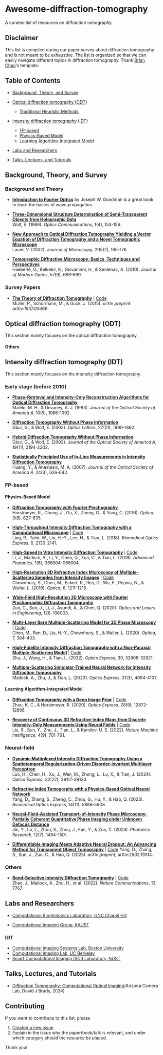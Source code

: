 # Awesome-diffraction-tomography

A curated list of resources on diffraction tomography.

## Disclaimer

This list is compiled during our paper survey about diffraction tomography and is not meant to be exhaustive. The list is organized so that we can easily navigate different topics in diffraction tomography.
Thank [Brian Chao](https://github.com/bchao1)'s template.

## Table of Contents
- [Background, Theory, and Survey](#background-theory-and-survey)
- [Optical diffraction tomography (ODT)](#optical-diffraction-tomography-odt)
    - [Traditional Heuristic Methods](#traditional-heuristic-methods)


- [Intensity diffraction tomography (IDT)](#intensity-diffraction-tomography-idt)
    - [FP-based](#fp-based)
    - [Physics-Based Model](#physics-based-model)
    - [Learning Algorithm-Integrated Model](#learning-algorithm-integrated-model)
 
- [Labs and Researchers](#labs-and-researchers)
- [Talks, Lectures, and Tutorials](#talks-lectures-and-tutorials)

## Background, Theory, and Survey
### Background and Theory
- [**Introduction to Fourier Optics**](https://books.google.com.tw/books/about/Introduction_to_Fourier_Optics.html?id=QllRAAAAMAAJ&redir_esc=y) by Joseph W. Goodman is a great book to learn the basics of wave propagation.

- [**Three-Dimensional Structure Determination of Semi-Transparent Objects from Holographic Data**](https://www.sciencedirect.com/science/article/pii/0030401869900522)  
Wolf, E. (1969). *Optics Communications*, 1(4), 153-156.

- [**New Approach to Optical Diffraction Tomography Yielding a Vector Equation of Diffraction Tomography and a Novel Tomographic Microscope**](https://onlinelibrary.wiley.com/doi/full/10.1046/j.0022-2720.2001.00980.x)  
Lauer, V. (2002). *Journal of Microscopy*, 205(2), 165-176.


- [**Tomographic Diffractive Microscopy: Basics, Techniques and Perspectives**](https://www.tandfonline.com/doi/full/10.1080/09500340.2010.493622)  
Haeberlé, O., Belkebir, K., Giovaninni, H., & Sentenac, A. (2010). *Journal of Modern Optics*, 57(9), 686-699.

### Survey Papers
- [**The Theory of Diffraction Tomography**](https://arxiv.org/pdf/1507.00466) | [Code](https://github.com/RI-imaging/ODTbrain)  
Müller, P., Schürmann, M., & Guck, J. (2015). *arXiv preprint arXiv:1507.00466*.



## Optical diffraction tomography (ODT)

This section mainly focuses on the optical diffraction tomography.


#### Others

## Intensity diffraction tomography (IDT)
This section mainly focuses on the intensity diffraction tomography.

### Early stage (before 2010)

- [**Phase-Retrieval and Intensity-Only Reconstruction Algorithms for Optical Diffraction Tomography**](https://opg.optica.org/josaa/fulltext.cfm?uri=josaa-10-5-1086&id=4618)  
Maleki, M. H., & Devaney, A. J. (1993). *Journal of the Optical Society of America A*, 10(5), 1086-1092.

- [**Diffraction Tomography Without Phase Information**](https://opg.optica.org/ol/abstract.cfm?uri=OL-27-21-1890)  
Gbur, G., & Wolf, E. (2002). *Optics Letters*, 27(21), 1890-1892.

- [**Hybrid Diffraction Tomography Without Phase Information**](https://opg.optica.org/josaa/abstract.cfm?uri=JOSAA-19-11-2194)  
Gbur, G., & Wolf, E. (2002). *Journal of the Optical Society of America A*, 19(11), 2194-2202.


- [**Statistically Principled Use of In-Line Measurements in Intensity Diffraction Tomography**](https://opg.optica.org/josaa/fulltext.cfm?uri=josaa-24-3-626&id=127065)  
Huang, Y., & Anastasio, M. A. (2007). *Journal of the Optical Society of America A*, 24(3), 626-642.


### FP-based 

#### Physics-Based Model

- [**Diffraction Tomography with Fourier Ptychography**](https://opg.optica.org/optica/fulltext.cfm?uri=optica-3-8-827&id=348069)  
Horstmeyer, R., Chung, J., Ou, X., Zheng, G., & Yang, C. (2016). *Optica*, 3(8), 827-835.

- [**High-Throughput Intensity Diffraction Tomography with a Computational Microscope**](https://opg.optica.org/boe/fulltext.cfm?uri=boe-9-5-2130&id=385347) | [Code](https://github.com/bu-cisl/High-Throughput-IDT?tab=readme-ov-file)  
Ling, R., Tahir, W., Lin, H.-Y., Lee, H., & Tian, L. (2018). *Biomedical Optics Express*, 9, 2130-2141.

- [**High-Speed In Vitro Intensity Diffraction Tomography**](https://www.spiedigitallibrary.org/journals/advanced-photonics/volume-1/issue-6/066004/High-speed-in-vitro-intensity-diffraction-tomography/10.1117/1.AP.1.6.066004.full)   | [Code](https://github.com/bu-cisl/IDT-using-Annular-Illumination?tab=readme-ov-file)  
Li, J., Matlock, A., Li, Y., Chen, Q., Zuo, C., & Tian, L. (2019). *Advanced Photonics*, 1(6), 066004-066004.

- [**High-Resolution 3D Refractive Index Microscopy of Multiple-Scattering Samples from Intensity Images**](https://opg.optica.org/optica/fulltext.cfm?uri=optica-6-9-1211&id=418751#articleFigures) | [Code](https://github.com/Waller-Lab/multi-slice?tab=readme-ov-file)  
Chowdhury, S., Chen, M., Eckert, R., Ren, D., Wu, F., Repina, N., & Waller, L. (2019). *Optica*, 6, 1211-1219.

- [**Wide-Field High-Resolution 3D Microscopy with Fourier Ptychographic Diffraction Tomography**](https://www.sciencedirect.com/science/article/pii/S0143816619318421)  
Zuo, C., Sun, J., Li, J., Asundi, A., & Chen, Q. (2020). *Optics and Lasers in Engineering*, 128, 106003.

- [**Multi-Layer Born Multiple-Scattering Model for 3D Phase Microscopy**](http://opg.optica.org/optica/fulltext.cfm?uri=optica-7-5-394&id=431219) | [Code](https://github.com/Waller-Lab/multi-layer-born?tab=readme-ov-file)  
Chen, M., Ren, D., Liu, H.-Y., Chowdhury, S., & Waller, L. (2020). *Optica*, 7, 394-403.

- [**High-Fidelity Intensity Diffraction Tomography with a Non-Paraxial Multiple-Scattering Model**](https://opg.optica.org/oe/fulltext.cfm?uri=oe-30-18-32808&id=495495) | [Code](https://github.com/bu-cisl/SSNP-IDT?tab=readme-ov-file)  
Zhu, J., Wang, H., & Tian, L. (2022). *Optics Express*, 30, 32808-32821.


- [**Multiple-Scattering Simulator-Trained Neural Network for Intensity Diffraction Tomography**](https://opg.optica.org/oe/fulltext.cfm?uri=oe-31-3-4094&id=525403)  
Matlock, A., Zhu, J., & Tian, L. (2023). *Optics Express*, 31(3), 4094-4107.


#### Learning Algorithm-Integrated Model
- [**Diffraction Tomography with a Deep Image Prior**](https://opg.optica.org/oe/fulltext.cfm?uri=oe-28-9-12872&id=430210)  | [Code](https://github.com/kevinczhou/deep-prior-diffraction-tomography)   
Zhou, K. C., & Horstmeyer, R. (2020). *Optics Express*, 28(9), 12872-12896.

- [**Recovery of Continuous 3D Refractive Index Maps from Discrete Intensity-Only Measurements Using Neural Fields**](https://www.nature.com/articles/s42256-022-00530-3)  | [Code](https://github.com/wustl-cig/DeCAF)   
Liu, R., Sun, Y., Zhu, J., Tian, L., & Kamilov, U. S. (2022). *Nature Machine Intelligence*, 4(9), 781-791.

### Neural-field 

- [**Dynamic Multiplexed Intensity Diffraction Tomography Using a Spatiotemporal Regularization-Driven Disorder-Invariant Multilayer Perceptron**](https://opg.optica.org/oe/fulltext.cfm?uri=oe-32-22-39117&id=561408)  
Luo, H., Chen, H., Xu, J., Wan, M., Zhong, L., Lu, X., & Tian, J. (2024). *Optics Express*, 32(22), 39117-39133.

- [**Refractive Index Tomography with a Physics-Based Optical Neural Network**](https://opg.optica.org/boe/fulltext.cfm?uri=boe-14-11-5886&id=541011)  
Yang, D., Zhang, S., Zheng, C., Zhou, G., Hu, Y., & Hao, Q. (2023). *Biomedical Optics Express*, 14(11), 5886-5903.

- [**Neural-Field-Assisted Transport-of-Intensity Phase Microscopy: Partially Coherent Quantitative Phase Imaging under Unknown Defocus Distance**](https://opg.optica.org/prj/fulltext.cfm?uri=prj-12-7-1494&id=552941)  
Jin, Y., Lu, L., Zhou, S., Zhou, J., Fan, Y., & Zuo, C. (2024). *Photonics Research*, 12(7), 1494-1501.


- [**Differentiable Imaging Meets Adaptive Neural Dropout: An Advancing Method for Transparent Object Tomography**](https://arxiv.org/abs/2502.19314)  | [Code](https://github.com/yang980130/Enhancing-Optical-Diffraction-Tomography-with-Physics-Guided-Adaptive-Dropout-Neural-Networks/tree/master)
Yang, D., Zhang, S., Sun, J., Zuo, C., & Hao, Q. (2025). *arXiv preprint*, arXiv:2502.19314.


### Others
- [**Bond-Selective Intensity Diffraction Tomography**](https://www.nature.com/articles/s41467-022-35329-8) | [Code](https://github.com/buchenglab/BS-IDT)  
Zhao, J., Matlock, A., Zhu, H., et al. (2022). *Nature Communications*, 13, 7767.

## Labs and Researchers


- [Computational Biophotonics Laboratory, UNC Chapel Hill](http://www.nicolaspegard.com/index.php)

- [Computational Imaging Group, KAUST](https://vccimaging.org/publications.html)

### IDT 
- [Computational Imaging Systems Lab, Boston University](https://sites.bu.edu/tianlab/)
- [Computational Imaging Lab, UC Berkeley](https://www.laurawaller.com/)
- [Smart Computational Imaging (SCI) Laboratory‍, NUST](https://www.scilaboratory.com/)
## Talks, Lectures, and Tutorials
- [Diffraction Tomography: Computational Optical Imaging](https://www.youtube.com/watch?v=B4nYL-4e2zI)(Arizona Camera Lab, David J Brady, 2024)

## Contributing
If you want to contribute to this list, please 
1. [Created a new issue](https://github.com/willytrek/Awesome-diffraction-tomography/issues)
2. Explain in the issue why the paper/book/talk is relevant, and under which category should the resource be placed.
   
Thank you!
